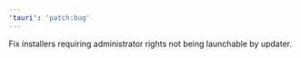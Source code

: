 ```yaml
---
'tauri': 'patch:bug'
---
```


Fix installers requiring administrator rights not being launchable by updater.